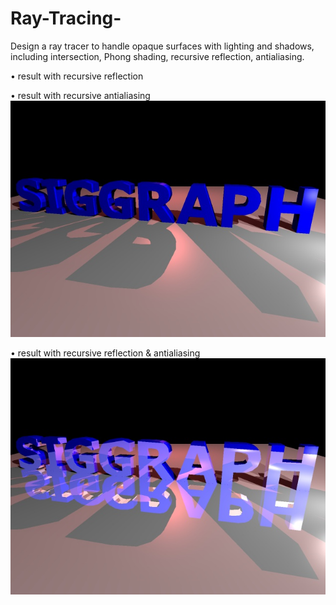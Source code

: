 # Ray-Tracing-
Design a ray tracer to handle opaque surfaces with lighting and shadows, including intersection, Phong shading, recursive reflection, antialiasing.




• result with recursive reflection

• result with recursive antialiasing
![image](https://github.com/LyuPallu/Ray-Tracing-/blob/master/result/SIGGRAPH_a.jpg)

• result with recursive reflection & antialiasing			
![image](https://github.com/LyuPallu/Ray-Tracing-/blob/master/result/SIGGRAPH_r_a.jpg)
